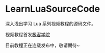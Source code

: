 # LearnLuaSourceCode

深入浅出学习 Lua 系列视频教程的源码文件。

视频教程首发[极客学院](http://jikexueyuan.com)

目前教程正在连载发布中，敬请期待~
